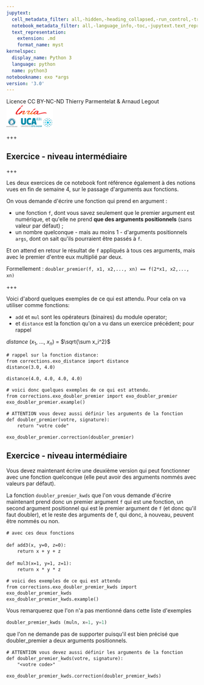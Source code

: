 ```yaml
---
jupytext:
  cell_metadata_filter: all,-hidden,-heading_collapsed,-run_control,-trusted
  notebook_metadata_filter: all,-language_info,-toc,-jupytext.text_representation.jupytext_version,-jupytext.text_representation.format_version
  text_representation:
    extension: .md
    format_name: myst
kernelspec:
  display_name: Python 3
  language: python
  name: python3
notebookname: exo *args
version: '3.0'
---
```


<div class="licence">
<span>Licence CC BY-NC-ND</span>
<span>Thierry Parmentelat &amp; Arnaud Legout</span>
<span><img src="media/both-logos-small-alpha.png" /></span>
</div>

+++

## Exercice - niveau intermédiaire

+++

Les deux exercices de ce notebook font référence également à des notions vues en fin de semaine 4, sur le passage d'arguments aux fonctions.

On vous demande d'écrire une fonction qui prend en argument :

 * une fonction `f`, dont vous savez seulement que le premier argument est numérique, et qu'elle ne prend **que des arguments positionnels** (sans valeur par défaut) ;
 * un nombre quelconque - mais au moins 1 - d'arguments positionnels `args`, dont on sait qu'ils pourraient être passés à `f`.
 
Et on attend en retour le résultat de `f` appliqués à tous ces arguments, mais avec le premier d'entre eux multiplié par deux.

Formellement : `doubler_premier(f, x1, x2,..., xn) == f(2*x1, x2,..., xn)`

+++

Voici d'abord quelques exemples de ce qui est attendu. Pour cela on va utiliser comme fonctions:

* `add` et `mul` sont les opérateurs (binaires) du module operator;
* et `distance` est la fonction qu'on a vu dans un exercice précédent; pour rappel

$distance$ ($x_1$, ..., $x_n$) = $\sqrt{\sum x_i^2}$

```{code-cell}
# rappel sur la fonction distance:
from corrections.exo_distance import distance
distance(3.0, 4.0)
```

```{code-cell}
distance(4.0, 4.0, 4.0, 4.0)
```

```{code-cell}
# voici donc quelques exemples de ce qui est attendu.
from corrections.exo_doubler_premier import exo_doubler_premier
exo_doubler_premier.example()
```

```{code-cell}
# ATTENTION vous devez aussi définir les arguments de la fonction
def doubler_premier(votre, signature):
    return "votre code"
```

```{code-cell}
exo_doubler_premier.correction(doubler_premier)
```

## Exercice - niveau intermédiaire

Vous devez maintenant écrire une deuxième version qui peut fonctionner avec une fonction quelconque (elle peut avoir des arguments nommés avec valeurs par défaut).

La fonction `doubler_premier_kwds` que l'on vous demande d'écrire maintenant prend donc un premier argument `f` qui est une fonction, un second argument positionnel qui est le premier argument de `f` (et donc qu'il faut doubler), et le reste des arguments de f, qui donc, à nouveau, peuvent être nommés ou non.

```{code-cell}
# avec ces deux fonctions

def add3(x, y=0, z=0):
    return x + y + z

def mul3(x=1, y=1, z=1):
    return x * y * z
```

```{code-cell}
# voici des exemples de ce qui est attendu
from corrections.exo_doubler_premier_kwds import exo_doubler_premier_kwds
exo_doubler_premier_kwds.example()
```

Vous remarquerez que l'on n'a pas mentionné dans cette liste d'exemples

```python
doubler_premier_kwds (muln, x=1, y=1)
```
   
que l'on ne demande pas de supporter puisqu'il est bien précisé que doubler_premier a deux arguments positionnels.

```{code-cell}
# ATTENTION vous devez aussi définir les arguments de la fonction
def doubler_premier_kwds(votre, signature):
    "<votre code>"
```

```{code-cell}
exo_doubler_premier_kwds.correction(doubler_premier_kwds)
```
